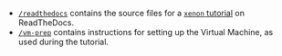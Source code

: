 
- [``/readthedocs``](/readthedocs) contains the source files for a [``xenon`` tutorial](http://xenon-tutorial.readthedocs.io) on ReadTheDocs. 
- [``/vm-prep``](/vm-prep) contains instructions for setting up the Virtual Machine, as used during the tutorial.
